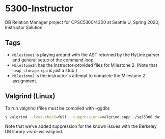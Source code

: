 # 5300-Instructor
DB Relation Manager project for CPSC5300/4300 at Seattle U, Spring 2020; Instructor Solution

## Tags
- <code>Milestone1</code> is playing around with the AST returned by the HyLine parser and general setup of the command loop.
- <code>Milestone2h</code> has the instructor-provided files for Milestone 2. (Note that <code>heap_storage.cpp</code> is just a stub.)
- <code>Milestone2</code> is the instructor's attempt to complete the Milestone 2 assignment.

## Valgrind (Linux)
To run valgrind (files must be compiled with -ggdb):
```sh
$ valgrind --leak-check=full --suppressions=valgrind.supp ./sql5300 data
```
Note that we've added suppression for the known issues with the Berkeley DB library <em>vis-à-vis</em> valgrind.

